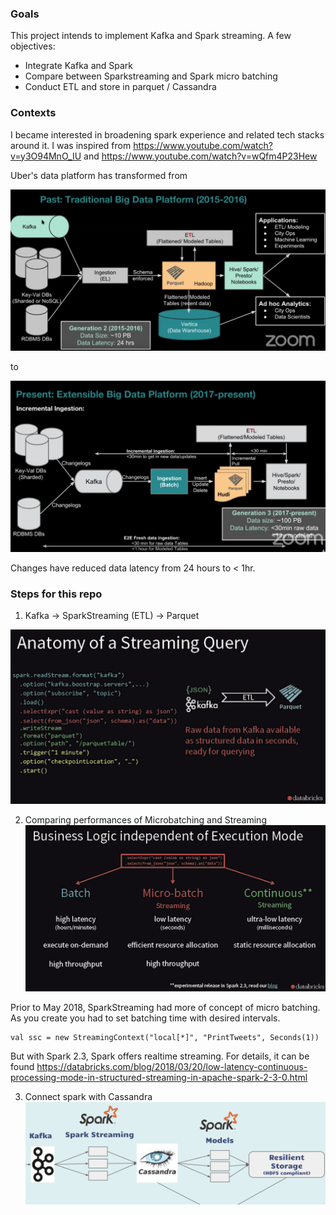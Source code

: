 
### Goals
This project intends to implement Kafka and Spark streaming. A few objectives:

- Integrate Kafka and Spark
- Compare between Sparkstreaming and Spark micro batching
- Conduct ETL and store in parquet / Cassandra


### Contexts
I became interested in broadening spark experience and related tech stacks around it.
I was inspired from https://www.youtube.com/watch?v=y3O94MnO_IU and https://www.youtube.com/watch?v=wQfm4P23Hew

Uber's data platform has transformed from

![alt text](/images/uber_past.png)

to 

![alt text](/images/uber_present.png)

Changes have reduced data latency from 24 hours to < 1hr. 



### Steps for this repo

1. Kafka -> SparkStreaming (ETL) -> Parquet


![alt text](/images/spark_kafka.png)


2. Comparing performances of Microbatching and Streaming
![alt text](/images/spark_stream_microbatch.png)

Prior to May 2018, SparkStreaming had more of concept of micro batching. As you create you had to set batching time with desired intervals.

```
val ssc = new StreamingContext("local[*]", "PrintTweets", Seconds(1))
```

But with Spark 2.3, Spark offers realtime streaming. For details, it can be found https://databricks.com/blog/2018/03/20/low-latency-continuous-processing-mode-in-structured-streaming-in-apache-spark-2-3-0.html




3. Connect spark with Cassandra
![alt text](/images/cassandra.png)



